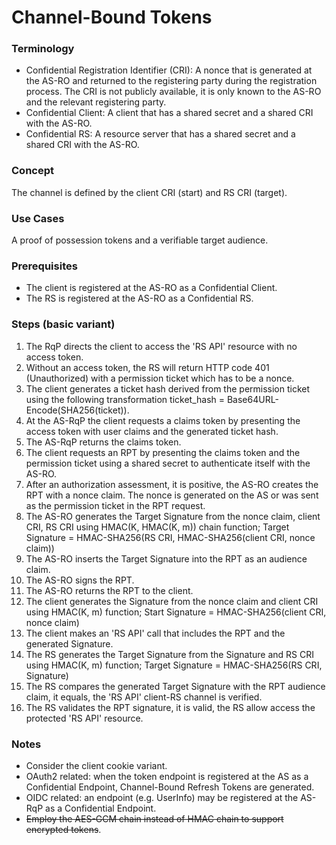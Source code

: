# Channel-Bound Tokens

### Terminology

* Confidential Registration Identifier (CRI): A nonce that is generated at the AS-RO and returned to the registering party during the registration process. The CRI is not publicly available, it is only known to the AS-RO and the relevant registering party.
* Confidential Client: A client that has a shared secret and a shared CRI with the AS-RO.
* Confidential RS: A resource server that has a shared secret and a shared CRI with the AS-RO.

### Concept

The channel is defined by the client CRI (start) and RS CRI (target).

### Use Cases

A proof of possession tokens and a verifiable target audience.

### Prerequisites

* The client is registered at the AS-RO as a Confidential Client.
* The RS is registered at the AS-RO as a Confidential RS.

### Steps (basic variant)

1. The RqP directs the client to access the 'RS API' resource with no access token.
2. Without an access token, the RS will return HTTP code 401 (Unauthorized) with a permission ticket which has to be a nonce.
3. The client generates a ticket hash derived from the permission ticket using the following transformation ticket_hash = Base64URL-Encode(SHA256(ticket)).
4. At the AS-RqP the client requests a claims token by presenting the access token with user claims and the generated ticket hash.
5. The AS-RqP returns the claims token.
6. The client requests an RPT by presenting the claims token and the permission ticket using a shared secret to authenticate itself with the AS-RO.
7. After an authorization assessment, it is positive, the AS-RO creates the RPT with a nonce claim. The nonce is generated on the AS or was sent as the permission ticket in the RPT request.
8. The AS-RO generates the Target Signature from the nonce claim, client CRI, RS CRI using HMAC(K, HMAC(K, m)) chain function; Target Signature = HMAC-SHA256(RS CRI, HMAC-SHA256(client CRI, nonce claim))
9. The AS-RO inserts the Target Signature into the RPT as an audience claim.
10. The AS-RO signs the RPT.
11. The AS-RO returns the RPT to the client.
12. The client generates the Signature from the nonce claim and client CRI using HMAC(K, m) function; Start Signature = HMAC-SHA256(client CRI, nonce claim)
13. The client makes an 'RS API' call that includes the RPT and the generated Signature.
14. The RS generates the Target Signature from the Signature and RS CRI using HMAC(K, m) function; Target Signature = HMAC-SHA256(RS CRI, Signature)
15. The RS compares the generated Target Signature with the RPT audience claim, it equals, the 'RS API' client-RS channel is verified.
16. The RS validates the RPT signature, it is valid, the RS allow access the protected 'RS API' resource.

### Notes

* Consider the client cookie variant.
* OAuth2 related: when the token endpoint is registered at the AS as a Confidential Endpoint, Channel-Bound Refresh Tokens are generated.
* OIDC related: an endpoint (e.g. UserInfo) may be registered at the AS-RqP as a Confidential Endpoint.
* ~~Employ the AES-GCM chain instead of HMAC chain to support encrypted tokens~~.
